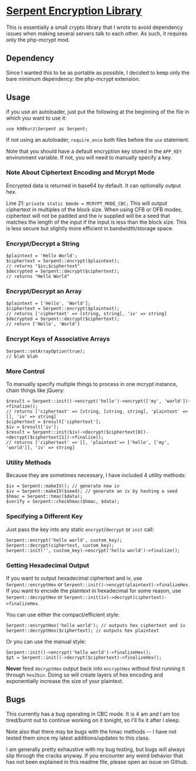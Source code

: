 # [Serpent Encryption Library](https://github.com/k98kurz/serpent)

This is essentially a small crypto library that I wrote to avoid dependency issues when making several servers talk to each other. As such, it requires only the php-mcrypt mod.

## Dependency

Since I wanted this to be as portable as possible, I decided to keep only the bare minimum dependency: the php-mcrypt extension.

## Usage

If you use an autoloader, just put the following at the beginning of the file in which you want to use it:

	use k98kurz\Serpent as Serpent;

If not using an autoloader, `require_once` both files before the `use` statement.

Note that you should have a default encryption key stored in the `APP_KEY` environment variable. If not, you will need to manually specify a key.

### Note About Ciphertext Encoding and Mcrypt Mode

Encrypted data is returned in base64 by default. It can optionally output hex.

Line 21: `private static $mode = MCRYPT_MODE_CBC;` This will output ciphertext in multiples of the block size. When using CFB or OFB modes, ciphertext will not be padded and the iv supplied will be a seed that matches the length of the input if the input is less than the block size. This is less secure but slightly more efficient in bandwidth/storage space.

### Encrypt/Decrypt a String

	$plaintext = 'Hello World';
	$ciphertext = Serpent::encrypt($plaintext);
	// returns "$iv;$ciphertext"
	$decrypted = Serpent::decrypt($ciphertext);
	// returns "Hello World"

### Encrypt/Decrypt an Array

	$plaintext = ['Hello', 'World'];
	$ciphertext = Serpent::encrypt($plaintext);
	// returns ['ciphertext' => [string, string], 'iv' => string]
	$decrypted = Serpent::decrypt($ciphertext);
	// return ['Hello', 'World']

### Encrypt Keys of Associative Arrays

	Serpent::setArrayOption(true);
	// blah blah

### More Control

To manually specify multiple things to process in one mcrypt instance, chain things like jQuery:

	$result = Serpent::init()->encrypt('hello')->encrypt(['my', 'world'])->finalize();
	// returns ['ciphertext' => [string, [string, string], 'plaintext' => [], 'iv' => string]
	$ciphertext = $result['ciphertext'];
	$iv = $result['iv'];
	$result = Serpent::init($iv)->decrypt($ciphertext[0])->decrypt($ciphertext[1])->finalize();
	// returns ['ciphertext' => [], 'plaintext'=> ['hello', ['my', 'world']], 'iv' => string]

### Utility Methods

Because they are sometimes necessary, I have included 4 utility methods:

	$iv = Serpent::makeIV(); // generate new iv
	$iv = Serpent::makeIV($seed); // generate an iv by hashing a seed
	$hmac = Serpent::hmac($data);
	$verify = Serpent::checkhmac($hmac, $data);

### Specifying a Different Key

Just pass the key into any static `encrypt`/`decrypt` or `init` call:

	Serpent::encrypt('hello world', custom_key);
	Serpent::decrypt(ciphertext, custom_key);
	Serpent::init('', custom_key)->encrypt('hello world')->finalize();

### Getting Hexadecimal Output

If you want to output hexadecimal ciphertext and iv, use `Serpent::encryptHex` or `Serpent::init()->encypt(plaintext)->finalizeHex`. If you want to encode the plaintext in hexadecimal for some reason, use `Serpent::decryptHex` or `Serpent::init(iv)->decrypt(ciphertext)->finalizeHex`.

You can use either the compact/efficient style:

	Serpent::encryptHex('hello world'); // outputs hex ciphertext and iv
	Serpent::decryptHex($ciphertext); // outputs hex plaintext

Or you can use the manual style:

	Serpent::init()->encrypt('hello world')->finalizeHex();
	$pt = Serpent::init()->decrypt($ciphertext)->finalizeHex();

**Never** feed `decryptHex` output back into `encryptHex` without first running it through `hex2bin`. Doing so will create layers of hex encoding and exponentially increase the size of your plaintext.

## Bugs

This currently has a bug operating in CBC mode. It is 4 am and I am too tired/burnt out to continue working on it tonight, so I'll fix it after I sleep.

Note also that there may be bugs with the hmac methods -- I have not tested them since my latest additions/updates to this class.

I am generally pretty exhaustive with my bug testing, but bugs will always slip through the cracks anyway. If you encounter any weird behavior that has not been explained in this readme file, please open an issue on Github.

